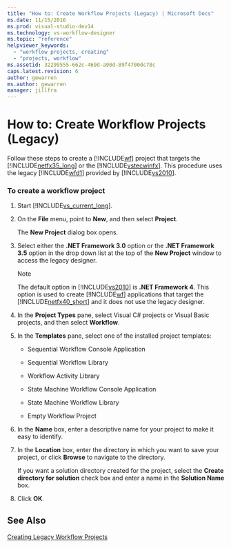 ```yaml
---
title: "How to: Create Workflow Projects (Legacy) | Microsoft Docs"
ms.date: 11/15/2016
ms.prod: visual-studio-dev14
ms.technology: vs-workflow-designer
ms.topic: "reference"
helpviewer_keywords: 
  - "workflow projects, creating"
  - "projects, workflow"
ms.assetid: 32299555-662c-469d-a90d-89f4700dc78c
caps.latest.revision: 6
author: gewarren
ms.author: gewarren
manager: jillfra
---
```

# How to: Create Workflow Projects (Legacy)
Follow these steps to create a [!INCLUDE[wf](../includes/wf-md.md)] project that targets the [!INCLUDE[netfx35_long](../includes/netfx35-long-md.md)] or the [!INCLUDE[vstecwinfx](../includes/vstecwinfx-md.md)]. This procedure uses the legacy [!INCLUDE[wfd1](../includes/wfd1-md.md)] provided by [!INCLUDE[vs2010](../includes/vs2010-md.md)].  
  
### To create a workflow project  
  
1. Start [!INCLUDE[vs_current_long](../includes/vs-current-long-md.md)].  
  
2. On the **File** menu, point to **New**, and then select **Project**.  
  
     The **New Project** dialog box opens.  
  
3. Select either the **.NET Framework 3.0** option or the **.NET Framework 3.5** option in the drop down list at the top of the **New Project** window to access the legacy designer.  
  
    > [!NOTE]
    >  The default option in [!INCLUDE[vs2010](../includes/vs2010-md.md)] is **.NET Framework 4**. This option is used to create [!INCLUDE[wf](../includes/wf-md.md)] applications that target the [!INCLUDE[netfx40_short](../includes/netfx40-short-md.md)] and it does not use the legacy designer.  
  
4. In the **Project Types** pane, select Visual C# projects or Visual Basic projects, and then select **Workflow**.  
  
5. In the **Templates** pane, select one of the installed project templates:  
  
    -   Sequential Workflow Console Application  
  
    -   Sequential Workflow Library  
  
    -   Workflow Activity Library  
  
    -   State Machine Workflow Console Application  
  
    -   State Machine Workflow Library  
  
    -   Empty Workflow Project  
  
6. In the **Name** box, enter a descriptive name for your project to make it easy to identify.  
  
7. In the **Location** box, enter the directory in which you want to save your project, or click **Browse** to navigate to the directory.  
  
     If you want a solution directory created for the project, select the **Create directory for solution** check box and enter a name in the **Solution Name** box.  
  
8. Click **OK**.  
  
## See Also  
 [Creating Legacy Workflow Projects](../workflow-designer/creating-legacy-workflow-projects.md)